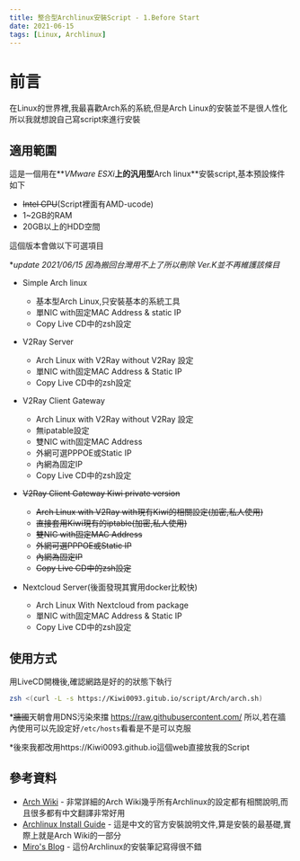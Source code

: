 ```yaml
---
title: 整合型Archlinux安裝Script - 1.Before Start
date: 2021-06-15
tags: [Linux, Archlinux]
---
```


# 前言

在Linux的世界裡,我最喜歡Arch系的系統,但是Arch Linux的安裝並不是很人性化所以我就想說自己寫script來進行安裝

<!--more-->

## 適用範圍

這是一個用在**_VMware ESXi_**上的汎用型**Arch linux**安裝script,基本預設條件如下

* ~~Intel CPU~~(Script裡面有AMD-ucode)
* 1~2GB的RAM
* 20GB以上的HDD空間

這個版本會做以下可選項目

**update 2021/06/15 因為搬回台灣用不上了所以刪除 Ver.K並不再維護該條目*

* Simple Arch linux
  - 基本型Arch Linux,只安裝基本的系統工具
  - 單NIC with固定MAC Address & static IP
  - Copy Live CD中的zsh設定
* V2Ray Server
  - Arch Linux with V2Ray without V2Ray 設定
  - 單NIC with固定MAC Address & Static IP
  - Copy Live CD中的zsh設定

* V2Ray Client Gateway
  - Arch Linux with V2Ray without V2Ray 設定
  - 無ipatable設定
  - 雙NIC with固定MAC Address
  - 外網可選PPPOE或Static IP
  - 內網為固定IP
  - Copy Live CD中的zsh設定
* ~~V2Ray Client Gateway Kiwi private version~~
  - ~~Arch Linux with V2Ray with現有Kiwi的相關設定(加密,私人使用)~~
  - ~~直接套用Kiwi現有的iptable(加密,私人使用)~~
  - ~~雙NIC with固定MAC Address~~
  - ~~外網可選PPPOE或Static IP~~
  - ~~內網為固定IP~~
  - ~~Copy Live CD中的zsh設定~~
* Nextcloud Server(後面發現其實用docker比較快)
  - Arch Linux With Nextcloud from package
  - 單NIC with固定MAC Address & Static IP
  - Copy Live CD中的zsh設定

## 使用方式

用LiveCD開機後,確認網路是好的的狀態下執行

```bash
zsh <(curl -L -s https://Kiwi0093.gitub.io/script/Arch/arch.sh)
```

*~~牆國~~天朝會用DNS污染來擋 https://raw.githubusercontent.com/ 所以,若在牆內使用可以先設定好`/etc/hosts`看看是不是可以克服

*後來我都改用https://Kiwi0093.github.io這個web直接放我的Script

## 參考資料

* [Arch Wiki](https://wiki.archlinux.org/) - 非常詳細的Arch Wiki幾乎所有Archlinux的設定都有相關說明,而且很多都有中文翻譯非常好用
* [Archlinux Install Guide](https://wiki.archlinux.org/index.php/Installation_guide_(正體中文)) - 這是中文的官方安裝說明文件,算是安裝的最基礎,實際上就是Arch Wiki的一部分
* [Miro's Blog](https://mirokaku.github.io/Blog/2016/ArchLinux-install-notes/) - 這份Archlinux的安裝筆記寫得很不錯